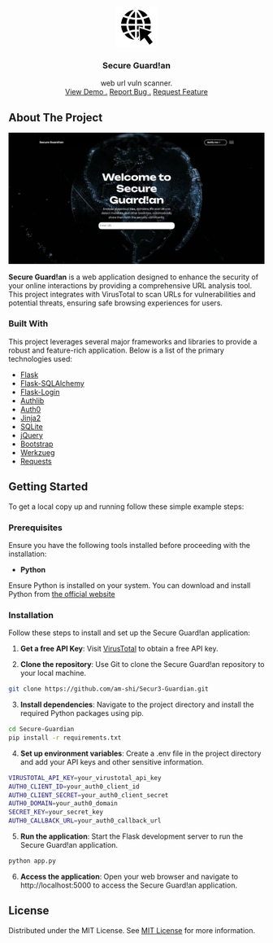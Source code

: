                          
<br/>
<div align="center">
<a href="">
<img src="/img_scans/iconn.jpg" alt="Logo" width="80" height="80">
</a>
<h3 align="center">Secure Guard!an</h3>
<p align="center">
web url vuln scanner.


<br/>
<a href="">View Demo .</a>  
<a href="">Report Bug .</a>
<a href="">Request Feature</a>
</p>
</div>

 ## About The Project

![Product Screenshot](/img_scans/home.jpeg)

__Secure Guard!an__ is a web application designed to enhance the security of your online interactions by providing a comprehensive URL analysis tool. This project integrates with VirusTotal to scan URLs for vulnerabilities and potential threats, ensuring safe browsing experiences for users.
 ### Built With

This project leverages several major frameworks and libraries to provide a robust and feature-rich application. Below is a list of the primary technologies used:


- [Flask](https://nextjs.org)
- [Flask-SQLAlchemy](https://reactjs.org)
- [Flask-Login](https://vuejs.org)
- [Authlib](https://angular.io)
- [Auth0](https://svelte.dev)
- [Jinja2](https://laravel.com)
- [SQLite](https://getbootstrap.com)
- [jQuery](https://jquery.com)
- [Bootstrap](https://getbootstrap.com/)
- [Werkzueg](https://pypi.org/project/Werkzeug/)
- [Requests](https://pypi.org/project/requests/)
 ## Getting Started

To get a local copy up and running follow these simple example steps:
 ### Prerequisites

Ensure you have the following tools installed before proceeding with the installation:


- __Python__

Ensure Python is installed on your system. You can download and install Python from [the official website](https://www.python.org/downloads/)
 ### Installation

Follow these steps to install and set up the Secure Guard!an application:


1. __Get a free API Key__: Visit [VirusTotal](https://www.virustotal.com) to obtain a free API key.

2. __Clone the repository__: Use Git to clone the Secure Guard!an repository to your local machine.

```bash
git clone https://github.com/am-shi/Secur3-Guardian.git
```
3. __Install dependencies__: Navigate to the project directory and install the required Python packages using pip.
```bash
cd Secure-Guardian
pip install -r requirements.txt
```
4. __Set up environment variables__: Create a .env file in the project directory and add your API keys and other sensitive information.
```bash
VIRUSTOTAL_API_KEY=your_virustotal_api_key
AUTH0_CLIENT_ID=your_auth0_client_id
AUTH0_CLIENT_SECRET=your_auth0_client_secret
AUTH0_DOMAIN=your_auth0_domain
SECRET_KEY=your_secret_key
AUTH0_CALLBACK_URL=your_auth0_callback_url
```
5. __Run the application__: Start the Flask development server to run the Secure Guard!an application.

```bash
python app.py
```
6. __Access the application__: Open your web browser and navigate to http://localhost:5000 to access the Secure Guard!an application.




 ## License

Distributed under the MIT License. See [MIT License](https://opensource.org/licenses/MIT) for more information.
